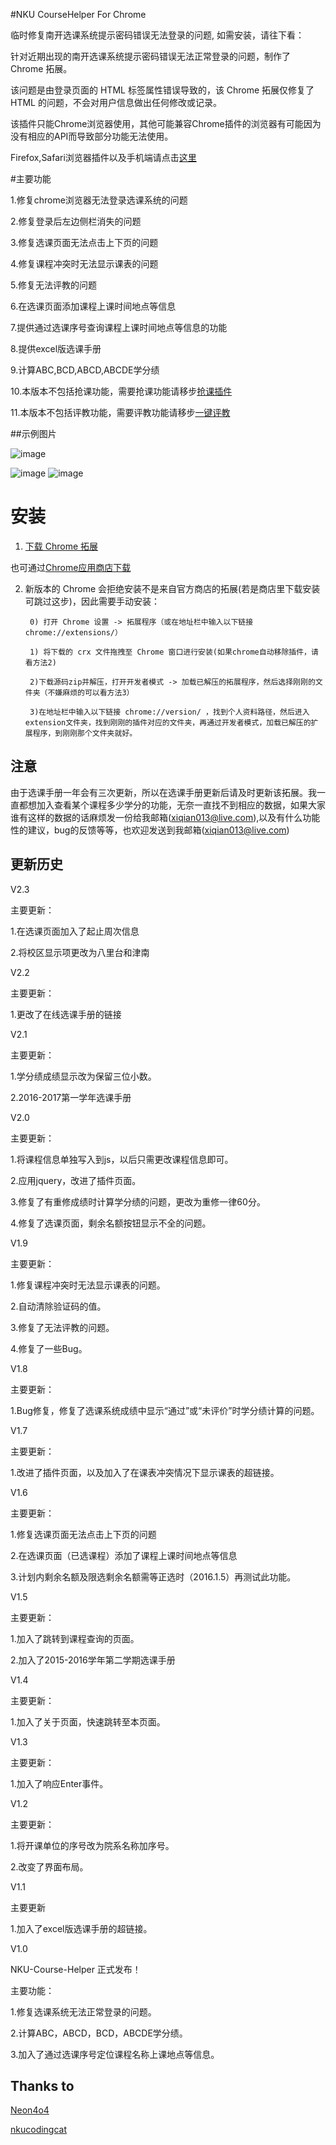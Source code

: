 #NKU CourseHelper For Chrome

临时修复南开选课系统提示密码错误无法登录的问题, 如需安装，请往下看：

针对近期出现的南开选课系统提示密码错误无法正常登录的问题，制作了 Chrome 拓展。

该问题是由登录页面的 HTML 标签属性错误导致的，该 Chrome 拓展仅修复了 HTML 的问题，不会对用户信息做出任何修改或记录。

该插件只能Chrome浏览器使用，其他可能兼容Chrome插件的浏览器有可能因为没有相应的API而导致部分功能无法使用。

Firefox,Safari浏览器插件以及手机端请点击[这里](https://github.com/Everything-in-NKU/Patch-for-Elective-System-of-NKU-FF/tree/master/Greasemonkey)

#主要功能

1.修复chrome浏览器无法登录选课系统的问题

2.修复登录后左边侧栏消失的问题

3.修复选课页面无法点击上下页的问题

4.修复课程冲突时无法显示课表的问题

5.修复无法评教的问题

6.在选课页面添加课程上课时间地点等信息

7.提供通过选课序号查询课程上课时间地点等信息的功能

8.提供excel版选课手册

9.计算ABC,BCD,ABCD,ABCDE学分绩

10.本版本不包括抢课功能，需要抢课功能请移步[抢课插件](https://github.com/Everything-in-NKU/Patch-for-Elective-System-of-NKU)

11.本版本不包括评教功能，需要评教功能请移步[一键评教](https://github.com/yqnku/One-Key-To-Evaluation)

##示例图片

![image](https://github.com/yqnku/NKU-CourseHelper/raw/master/img/example1.png)

![image](https://github.com/yqnku/NKU-CourseHelper/raw/master/img/example2.png)
![image](https://github.com/yqnku/NKU-CourseHelper/raw/master/img/example3.png)

# 安装
1. [下载 Chrome 拓展](https://github.com/yqnku/NKU-CourseHelper/releases)

也可通过[Chrome应用商店下载](https://chrome.google.com/webstore/detail/%E5%8D%97%E5%BC%80%E9%80%89%E8%AF%BE%E7%B3%BB%E7%BB%9Fhelper/fafmabciiflcglhmcdbhbgenngacdmdb?utm_source=chrome-ntp-icon)

2. 新版本的 Chrome 会拒绝安装不是来自官方商店的拓展(若是商店里下载安装可跳过这步)，因此需要手动安装：

        0) 打开 Chrome 设置 -> 拓展程序（或在地址栏中输入以下链接 chrome://extensions/）

        1) 将下载的 crx 文件拖拽至 Chrome 窗口进行安装(如果chrome自动移除插件，请看方法2)
        
        2)下载源码zip并解压，打开开发者模式 -> 加载已解压的拓展程序，然后选择刚刚的文件夹（不嫌麻烦的可以看方法3）
        
        3)在地址栏中输入以下链接 chrome://version/ ，找到个人资料路径，然后进入extension文件夹，找到刚刚的插件对应的文件夹，再通过开发者模式，加载已解压的扩展程序，到刚刚那个文件夹就好。
        
## 注意

由于选课手册一年会有三次更新，所以在选课手册更新后请及时更新该拓展。我一直都想加入查看某个课程多少学分的功能，无奈一直找不到相应的数据，如果大家谁有这样的数据的话麻烦发一份给我邮箱(xiqian013@live.com),以及有什么功能性的建议，bug的反馈等等，也欢迎发送到我邮箱(xiqian013@live.com)

## 更新历史

V2.3

主要更新：

1.在选课页面加入了起止周次信息

2.将校区显示项更改为八里台和津南

V2.2

主要更新：

1.更改了在线选课手册的链接

V2.1

主要更新：

1.学分绩成绩显示改为保留三位小数。

2.2016-2017第一学年选课手册

V2.0

主要更新：

1.将课程信息单独写入到js，以后只需更改课程信息即可。

2.应用jquery，改进了插件页面。

3.修复了有重修成绩时计算学分绩的问题，更改为重修一律60分。

4.修复了选课页面，剩余名额按钮显示不全的问题。

V1.9

主要更新：

1.修复课程冲突时无法显示课表的问题。

2.自动清除验证码的值。

3.修复了无法评教的问题。

4.修复了一些Bug。

V1.8

主要更新：

1.Bug修复，修复了选课系统成绩中显示“通过”或“未评价”时学分绩计算的问题。

V1.7

主要更新：

1.改进了插件页面，以及加入了在课表冲突情况下显示课表的超链接。

V1.6

主要更新：

1.修复选课页面无法点击上下页的问题

2.在选课页面（已选课程）添加了课程上课时间地点等信息

3.计划内剩余名额及限选剩余名额需等正选时（2016.1.5）再测试此功能。

V1.5

主要更新：

1.加入了跳转到课程查询的页面。

2.加入了2015-2016学年第二学期选课手册

V1.4

主要更新：

1.加入了关于页面，快速跳转至本页面。

V1.3

主要更新：

1.加入了响应Enter事件。

V1.2

主要更新：

1.将开课单位的序号改为院系名称加序号。

2.改变了界面布局。

V1.1

主要更新

1.加入了excel版选课手册的超链接。

V1.0 

NKU-Course-Helper 正式发布！

主要功能：

1.修复选课系统无法正常登录的问题。

2.计算ABC，ABCD，BCD，ABCDE学分绩。

3.加入了通过选课序号定位课程名称上课地点等信息。

## Thanks to

[Neon4o4](https://github.com/Neon4o4)

[nkucodingcat](https://github.com/nkucodingcat)

